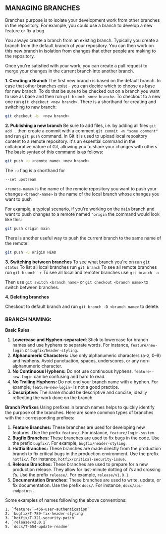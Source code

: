 ## MANAGING BRANCHES

Branches purpose is to isolate your development work from other branches in the repository. For example, you could use a branch to develop a new feature or fix a bug.

You always create a branch from an existing branch. Typically you create a branch from the default branch of your repository. You can then work on this new branch in isolation from changes that other people are making to the repository.

Once you're satisfied with your work, you can create a pull request to merge your changes in the current branch into another branch.

**1. Creating a Branch**
The first new branch is based on the default branch. In case that other branches exist - you can decide which to choose as base for new branch. To do that be sure to be checked out on a branch you want to use as base and then run `git branch <new branch>`. To checkout to a new one run `git checkout <new branch>`.
There is a shorthand for creating and switching to new branch:

```bash
git checkout -b  <new branch>
```

**2. Publishing a new branch**
Be sure to add files, i.e. by adding all files `git add .` then create a commit with a comment `git commit -m "some comment"` and run `git push` command. In Git it is used to upload local repository content to a remote repository. It's an essential command in the collaborative nature of Git, allowing you to share your changes with others. The basic syntax of this command is as follows:

```bash
git push -u <remote name> <new branch>
```

The `-u` flag is a shorthand for

```bash
--set upstream
```

`<remote-name>` is the name of the remote repository you want to push your changes
`<branch-name>` is the name of the local branch whose changes you want to push

For example, a typical scenario, if you're working on the `main` branch and want to push changes to a remote named `"origin` the command would look like this:

```bash
git push origin main
```

There is another useful way to push the current branch to the same name of the remote:

```bash
git push -u origin HEAD
```

**3. Switching between branches**
To see what branch you're on run `git status`
To list all local branches run `git branch`
To see all remote branches run `git branch -r`
To see all local and remoter branches use `git branch -a`

Then use `git switch <branch name>` or `git checkout <branch name>` to switch between branches.

**4. Deleting branches**

Checkout to default branch and run `git branch -D <branch name>` to delete.

### BRANCH NAMING:

**Basic Rules**

1.  **Lowercase and Hyphen-separated**: Stick to lowercase for branch names and use hyphens to separate words. For instance, `feature/new-login` or `bugfix/header-styling`.
2.  **Alphanumeric Characters:** Use only alphanumeric characters (a-z, 0–9) and hyphens. Avoid punctuation, spaces, underscores, or any non-alphanumeric character.
3.  **No Continuous Hyphens:** Do not use continuous hyphens. `feature--new-login` can be confusing and hard to read.
4.  **No Trailing Hyphens:** Do not end your branch name with a hyphen. For example, `feature-new-login-` is not a good practice.
5.  **Descriptive:** The name should be descriptive and concise, ideally reflecting the work done on the branch.

**Branch Prefixes**
Using prefixes in branch names helps to quickly identify the purpose of the branches. Here are some common types of branches with their corresponding prefixes:

1.  **Feature Branches:** These branches are used for developing new features. Use the prefix `feature/`. For instance, `feature/login-system`.
2.  **Bugfix Branches:** These branches are used to fix bugs in the code. Use the prefix `bugfix/`. For example, `bugfix/header-styling`.
3.  **Hotfix Branches:** These branches are made directly from the production branch to fix critical bugs in the production environment. Use the prefix `hotfix/`. For instance, `hotfix/critical-security-issue`.
4.  **Release Branches:** These branches are used to prepare for a new production release. They allow for last-minute dotting of i’s and crossing t’s. Use the prefix `release/`. For example, `release/v1.0.1`.
5.  **Documentation Branches:** These branches are used to write, update, or fix documentation. Use the prefix `docs/`. For instance, `docs/api-endpoints`.

Some examples of names following the above conventions:

    1. `feature/T-456-user-authentication`
    2. `bugfix/T-789-fix-header-styling`
    3. `hotfix/T-321-security-patch`
    4. `release/v2.0.1`
    5. `docs/T-654-update-readme`
